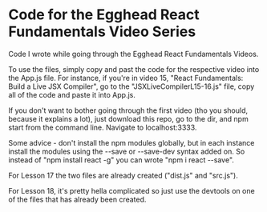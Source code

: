# Code for the Egghead React Fundamentals Video Series

Code I wrote while going through the Egghead React Fundamentals Videos.

To use the files, simply copy and past the code for the respective video into the App.js file. For instance, if you're in video 15, "React Fundamentals: Build a Live JSX Compiler", go to the "JSXLiveCompilerL15-16.js" file, copy all of the code and paste it into App.js.

If you don't want to bother going through the first video (tho you should, because it explains a lot), just download this repo, go to the dir, and npm start from the command line. Navigate to localhost:3333.

Some advice - don't install the npm modules globally, but in each instance install the modules using the --save or --save-dev syntax added on. So instead of "npm install react -g" you can wrote "npm i react --save".

For Lesson 17 the two files are already created ("dist.js" and "src.js").

For Lesson 18, it's pretty hella complicated so just use the devtools on one of the files that has already been created.
